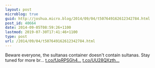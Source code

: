```yaml
---
layout: post
microblog: true
guid: http://joshua.micro.blog/2014/09/04/t507649162612342784.html
post_id: 40664
date: 2014-09-05T08:59:26+1100
lastmod: 2019-07-30T17:41:46+1100
type: post
url: /2014/09/04/t507649162612342784.html
---
```

Beware everyone, the sultanas container doesn't contain sultanas. Stay tuned for more br... [t.co/fJpRPSGh4...](http://t.co/fJpRPSGh4p) [t.co/UU28QXzth...](http://t.co/UU28QXzthg)
